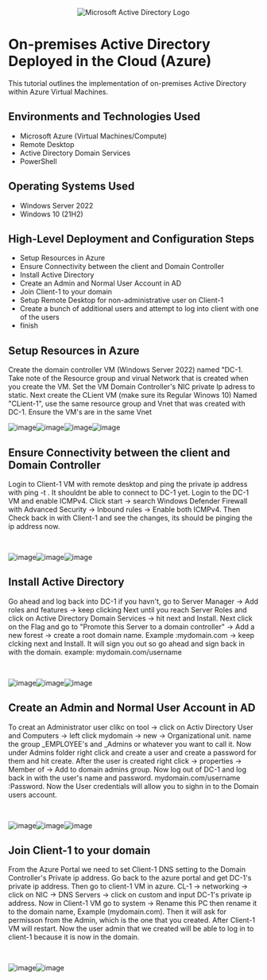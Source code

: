 <p align="center">
<img src="https://i.imgur.com/pU5A58S.png" alt="Microsoft Active Directory Logo"/>
</p>

<h1>On-premises Active Directory Deployed in the Cloud (Azure)</h1>
This tutorial outlines the implementation of on-premises Active Directory within Azure Virtual Machines.<br />






<h2>Environments and Technologies Used</h2>

- Microsoft Azure (Virtual Machines/Compute)
- Remote Desktop
- Active Directory Domain Services
- PowerShell

<h2>Operating Systems Used </h2>

- Windows Server 2022
- Windows 10 (21H2)

<h2>High-Level Deployment and Configuration Steps</h2>

- Setup Resources in Azure
- Ensure Connectivity between the client and Domain Controller
- Install Active Directory
- Create an Admin and Normal User Account in AD
- Join Client-1 to your domain
- Setup Remote Desktop for non-administrative user on Client-1
- Create a bunch of additional users and attempt to log into client with one of the users
- finish

<h2>Setup Resources in Azure </h2>

Create the domain controller VM (Windows Server 2022) named "DC-1.  Take note of the Resource group and virual Network that is created when you create the VM.  Set the VM Domain Controller's NIC private Ip adress to static.  Next create the CLient VM (make sure its Regular Winows 10) Named "CLient-1", use the same resource group and Vnet that was created with DC-1.  Ensure the VM's are in the same Vnet

<p>

![image](https://github.com/AtomSteve/Configuring-On-premises-Active-Directory-within-Azure-VMs/assets/147112183/e0413973-5bf8-431b-9427-a37d7b0719f7)![image](https://github.com/AtomSteve/Configuring-On-premises-Active-Directory-within-Azure-VMs/assets/147112183/40e254f6-fee0-459d-b47e-3dfa0afcfeeb)![image](https://github.com/AtomSteve/Configuring-On-premises-Active-Directory-within-Azure-VMs/assets/147112183/83422a50-98b6-4c52-a69d-a0be900ba712)![image](https://github.com/AtomSteve/Configuring-On-premises-Active-Directory-within-Azure-VMs/assets/147112183/ef735813-c878-427b-a010-9c562f36c6ad)


<h2>Ensure Connectivity between the client and Domain Controller</h2>

</p>
<p>
Login to Client-1 VM with remote desktop and ping the private ip address with ping -t <ip address>.  It shouldnt be able to connect to DC-1 yet.  Login to the DC-1 VM and enable ICMPv4.  Click start -> search Windows Defender Firewall with Advanced Security -> Inbound rules -> Enable both ICMPv4.  Then Check back in with Client-1 and see the changes, its should be pinging the ip address now.  
  
</p>
<br />

![image](https://github.com/AtomSteve/Configuring-On-premises-Active-Directory-within-Azure-VMs/assets/147112183/c808fde4-922e-4e33-ba03-d3900508e1d5)![image](https://github.com/AtomSteve/Configuring-On-premises-Active-Directory-within-Azure-VMs/assets/147112183/16f9e8cd-1c4e-44ea-b44c-83424e1c8151)![image](https://github.com/AtomSteve/Configuring-On-premises-Active-Directory-within-Azure-VMs/assets/147112183/4f1b0bd5-b84a-4f3a-9e53-0fad6e86b907)




<p>

<h2>Install Active Directory</h2>

</p>
<p>
Go ahead and log back into DC-1 if you havn't, go to Server Manager -> Add roles and features -> keep clicking Next until you reach Server Roles and click on Active Directory Domain Services -> hit next and Install.  Next click on the Flag and go to "Promote this Server to a domain controller" -> Add a new forest -> create a root domain name.  Example :mydomain.com -> keep clcking next and Install.  It will sign you out so go ahead and sign back in with the domain.  example: mydomain.com/username
</p>
<br />

![image](https://github.com/AtomSteve/Configuring-On-premises-Active-Directory-within-Azure-VMs/assets/147112183/a6049555-e279-4174-8947-e3cd9805493e)![image](https://github.com/AtomSteve/Configuring-On-premises-Active-Directory-within-Azure-VMs/assets/147112183/8c5b5fda-f6e2-4919-bcbe-4332f2b6badc)![image](https://github.com/AtomSteve/Configuring-On-premises-Active-Directory-within-Azure-VMs/assets/147112183/c5307498-5b5b-40ae-801f-2fc00a7c4a2c)




<p>

<h2>Create an Admin and Normal User Account in AD</h2>

</p>
<p>
To creat an Administrator user clikc on tool -> click on Activ Directory User and Computers -> left click mydomain -> new -> Organizational unit.  name the group _EMPLOYEE's and _Admins or whatever you want to call it.  Now under Admins folder right click and create a user and create a password for them and hit create.  After the user is created right click -> properties -> Member of -> Add to domain admins group.  Now log out of DC-1 and log back in with the user's name and password.  mydomain.com/username :Password.  Now the User credentials will allow you to sighn in to the Domain users account.
  
</p>
<br />

![image](https://github.com/AtomSteve/Configuring-On-premises-Active-Directory-within-Azure-VMs/assets/147112183/3a4db73f-a878-4ffe-b123-e8f71b7ebfa3)![image](https://github.com/AtomSteve/Configuring-On-premises-Active-Directory-within-Azure-VMs/assets/147112183/f3e9b60c-8898-49de-9539-bef70fcc0789)![image](https://github.com/AtomSteve/Configuring-On-premises-Active-Directory-within-Azure-VMs/assets/147112183/ce7db753-163b-4c0e-930e-1248e10e7ca3)

<p>

<h2>Join Client-1 to your domain</h2>

</p>
<p>
From the Azure Portal we need to set Client-1 DNS setting to the Domain Controller's Private ip address.  Go back to the azure portal and get DC-1's private ip address.  Then go to client-1 VM in azure.  CL-1 -> networking -> click on NIC -> DNS Servers -> click on custom and input DC-1's private ip address.  Now in Client-1 VM go to system -> Rename this PC then rename it to the domain name, Example (mydomain.com).  Then it will ask for permisson from the Admin, which is the one that you created.  After Client-1 VM will restart.  Now the user admin that we created will be able to log in to client-1 because it is now in the domain.  


<p>
<br />

![image](https://github.com/AtomSteve/Configuring-On-premises-Active-Directory-within-Azure-VMs/assets/147112183/d63d2957-8ba1-4ebb-a2a7-bdf4d1abf85e)![image](https://github.com/AtomSteve/Configuring-On-premises-Active-Directory-within-Azure-VMs/assets/147112183/406a86f4-f84f-4967-b9fc-46bfb8f3799d)



